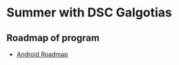 # Summer with DSC Galgotias

## Roadmap of program
* [Android Roadmap](https://github.com/Leo5661/dev_Roadmap/wiki/Android-Roadmap)
